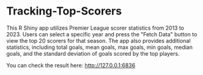 # Tracking-Top-Scorers

This R Shiny app utilizes Premier League scorer statistics from 2013 to 2023. Users can select a specific year and press the "Fetch Data" button to view the top 20 scorers for that season. The app also provides additional statistics, including total goals, mean goals, max goals, min goals, median goals, and the standard deviation of goals scored by the top players.

You can check the result here: http://127.0.0.1:6836
